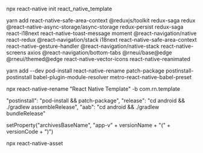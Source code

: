 npx react-native init react_native_template

yarn add react-native-safe-area-context @reduxjs/toolkit redux-saga redux @react-native-async-storage/async-storage redux-persist redux-saga react-i18next react-native-toast-message moment @react-navigation/native react-redux @react-navigation/stack i18next react-native-safe-area-context react-native-gesture-handler @react-navigation/native-stack react-native-screens axios @react-navigation/bottom-tabs @rneui/base@edge @rneui/themed@edge react-native-vector-icons react-native-reanimated

yarn add --dev pod-install react-native-rename patch-package postinstall-postinstall babel-plugin-module-resolver metro-react-native-babel-preset

npx react-native-rename "React Native Template" -b com.rn.template

"postinstall": "pod-install && patch-package",
"release": "cd android && ./gradlew assembleRelease",
"aab": "cd android && ./gradlew bundleRelease"

setProperty("archivesBaseName", "app-v" + versionName + "(" + versionCode + ")")

npx react-native-asset